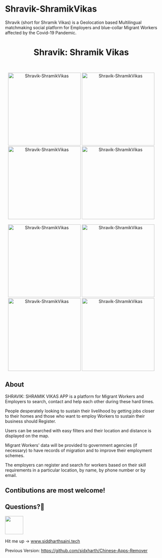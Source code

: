 # Shravik-ShramikVikas
Shravik (short for Shramik Vikas) is a Geolocation based Multilingual matchmaking social platform for Employers and blue-collar Migrant Workers affected by the Covid-19 Pandemic.

<h1 align="center"> Shravik: Shramik Vikas </h1> <br>
<p align="center">
  <a>
    <img alt="Shravik-ShramikVikas" title="Shravik-ShramikVikas" src="https://raw.githubusercontent.com/siddharthsaini/Shravik-ShramikVikas/master/Images/1.jpg" width="240">
  </a>
  <a>
    <img alt="Shravik-ShramikVikas" title="Shravik-ShramikVikas" src="https://raw.githubusercontent.com/siddharthsaini/Shravik-ShramikVikas/master/Images/2.jpg" width="240">
  </a>
  <a>
    <img alt="Shravik-ShramikVikas" title="Shravik-ShramikVikas" src="https://raw.githubusercontent.com/siddharthsaini/Shravik-ShramikVikas/master/Images/3.jpg" width="240">
  </a>
  <a>
    <img alt="Shravik-ShramikVikas" title="Shravik-ShramikVikas" src="https://raw.githubusercontent.com/siddharthsaini/Shravik-ShramikVikas/master/Images/4.jpg" width="240">
  </a>
</p>
<p align="center">
  <a>
    <img alt="Shravik-ShramikVikas" title="Shravik-ShramikVikas" src="https://raw.githubusercontent.com/siddharthsaini/Shravik-ShramikVikas/master/Images/5.jpg" width="240">
  </a>
  <a>
    <img alt="Shravik-ShramikVikas" title="Shravik-ShramikVikas" src="https://raw.githubusercontent.com/siddharthsaini/Shravik-ShramikVikas/master/Images/6.jpg" width="240">
  </a>
  <a>
    <img alt="Shravik-ShramikVikas" title="Shravik-ShramikVikas" src="https://raw.githubusercontent.com/siddharthsaini/Shravik-ShramikVikas/master/Images/7.jpg" width="240">
  </a>
  <a>
    <img alt="Shravik-ShramikVikas" title="Shravik-ShramikVikas" src="https://raw.githubusercontent.com/siddharthsaini/Shravik-ShramikVikas/master/Images/8.jpg" width="240">
  </a>
</p>

## About
SHRAVIK: SHRAMIK VIKAS APP is a platform for Migrant Workers and Employers to search, contact and help each other during these hard times. 

People desperately looking to sustain their livelihood by getting jobs closer to their homes and those who want to employ Workers to sustain their business should Register.

Users can be searched with easy filters and their location and distance is displayed on the map.

Migrant Workers' data will be provided to government agencies (if necessary) to have records of migration and to improve their employment schemes.

The employers can register and search for workers based on their skill requirements in a particular location, by name, by phone number or by email.

## Contibutions are most welcome!

## Questions?🤔
<a href="https://www.linkedin.com/in/sidxharth"><img src="https://user-images.githubusercontent.com/35039342/55471530-94b34280-5627-11e9-8c0e-6fe86a8406d6.png" width="60"></a>

Hit me up -> www.siddharthsaini.tech

Previous Version: https://github.com/sidxharth/Chinese-Apps-Remover
